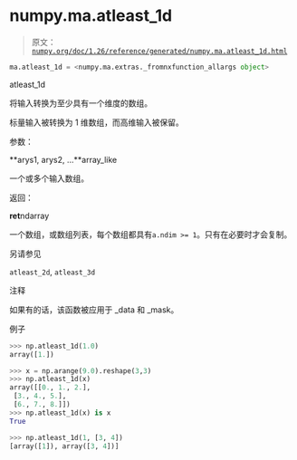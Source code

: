 # numpy.ma.atleast_1d

> 原文：[`numpy.org/doc/1.26/reference/generated/numpy.ma.atleast_1d.html`](https://numpy.org/doc/1.26/reference/generated/numpy.ma.atleast_1d.html)

```py
ma.atleast_1d = <numpy.ma.extras._fromnxfunction_allargs object>
```

atleast_1d

将输入转换为至少具有一个维度的数组。

标量输入被转换为 1 维数组，而高维输入被保留。

参数：

**arys1, arys2, …**array_like

一个或多个输入数组。

返回：

**ret**ndarray

一个数组，或数组列表，每个数组都具有`a.ndim >= 1`。只有在必要时才会复制。

另请参见

`atleast_2d`, `atleast_3d`

注释

如果有的话，该函数被应用于 _data 和 _mask。

例子

```py
>>> np.atleast_1d(1.0)
array([1.]) 
```

```py
>>> x = np.arange(9.0).reshape(3,3)
>>> np.atleast_1d(x)
array([[0., 1., 2.],
 [3., 4., 5.],
 [6., 7., 8.]])
>>> np.atleast_1d(x) is x
True 
```

```py
>>> np.atleast_1d(1, [3, 4])
[array([1]), array([3, 4])] 
```
